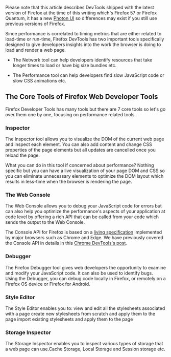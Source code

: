 Please note that this article describes DevTools shipped with the latest version of Firefox at the time of this writing which's Firefox 57 or Firefox Quantum, it has a new [Photon UI](http://design.firefox.com/photon/welcome.html) so differences may exist if you still use previous versions of Firefox.

Since performance is correlated to timing metrics that are either related to load-time or run-time, Firefox DevTools has two important tools specifically designed to give developers insights into the work the browser is doing to load and render a web page. 

* The Network tool can help developers identify resources that take longer times to load or have big size bundles etc. 

* The Performance tool can help developers find slow JavaScript code or slow CSS animations etc. 


## The Core Tools of Firefox Web Developer Tools

Firefox Developer Tools has many tools but there are 7 core tools so let's go over them one by one, focusing on performance related tools.

### Inspector

The Inspector tool allows you to visualize the DOM of the current web page and inspect each element. You can also add content and change CSS properties of the page elements but all updates are cancelled once you reload the page. 

What you can do in this tool if concerned about performance? Nothing specific but you can have a live visualization of your page DOM and CSS so you can eliminate unnecessary elements to optimize the DOM layout which results in less-time when the browser is rendering the page.    

### The Web Console

The Web Console allows you to debug your JavaScript code for errors but can also help you optimize the performance's aspects of your application at code level by offering a rich API that can be called from your code which sends the output to the Web Console. 

The Console API for Firefox is based on a [living specification](https://console.spec.whatwg.org/)  implemented by major browsers such as Chrome and Edge. We have previously covered the Console API in details in this [Chrome DevTools's post](). 
   
### Debugger

The Firefox Debugger tool gives web developers the opportunity to examine and modify your JavaScript code. It can also be used to identify bugs. Using the Debugger, you can debug code locally in Firefox, or remotely on a Firefox OS device or Firefox for Android.

### Style Editor

The Style Editor enables you to:
   view and edit all the stylesheets associated with a page
    create new stylesheets from scratch and apply them to the page
    import existing stylesheets and apply them to the page

### Storage Inspector
The Storage Inspector enables you to inspect various types of storage that a web page can use.Cache Storage, Local Storage and Session storage etc. 